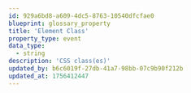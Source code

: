 ```yaml
---
id: 929a6bd8-a609-4dc5-8763-10540dfcfae0
blueprint: glossary_property
title: 'Element Class'
property_type: event
data_type:
  - string
description: 'CSS class(es)'
updated_by: b6c6019f-27db-41a7-98bb-07c9b90f212b
updated_at: 1756412447
---
```

